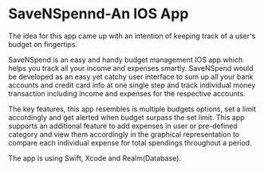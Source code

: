 # SaveNSpennd-An IOS App

The idea for this app came up with an intention of keeping track of a user's budget on fingertips. 

SaveNSpend is an easy and handy budget management IOS app which helps you track all your income and expenses smartly. SaveNSpend would be developed as an easy yet catchy user interface to sum up all your bank accounts and credit card info at one single step and track individual money transaction including income and expenses for the respective accounts. 

The key features, this app resembles is multiple budgets options, set a limit accordingly and get alerted when budget surpass the set limit. This app supports an additional feature to add expenses in user or pre-defined category and view them accordingly in the graphical representation to compare each individual expense for total spendings throughout a period. 


The app is using Swift, Xcode and Realm(Database).
